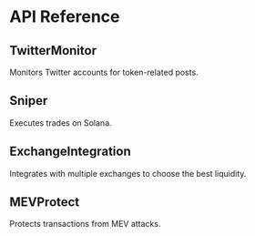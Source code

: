 # API Reference

## TwitterMonitor
Monitors Twitter accounts for token-related posts.

## Sniper
Executes trades on Solana.

## ExchangeIntegration
Integrates with multiple exchanges to choose the best liquidity.

## MEVProtect
Protects transactions from MEV attacks.